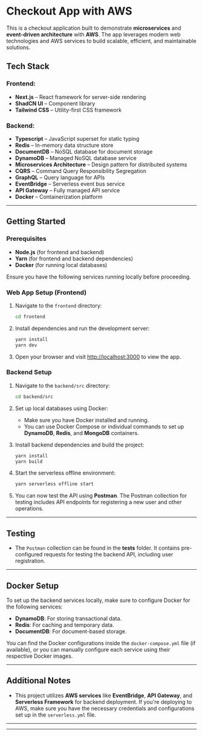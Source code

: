 # Checkout App with AWS

This is a checkout application built to demonstrate **microservices** and **event-driven architecture** with **AWS**. The app leverages modern web technologies and AWS services to build scalable, efficient, and maintainable solutions.

## Tech Stack

### Frontend:
- **Next.js** – React framework for server-side rendering
- **ShadCN UI** – Component library
- **Tailwind CSS** – Utility-first CSS framework

### Backend:
- **Typescript** – JavaScript superset for static typing
- **Redis** – In-memory data structure store
- **DocumentDB** – NoSQL database for document storage
- **DynamoDB** – Managed NoSQL database service
- **Microservices Architecture** – Design pattern for distributed systems
- **CQRS** – Command Query Responsibility Segregation
- **GraphQL** – Query language for APIs
- **EventBridge** – Serverless event bus service
- **API Gateway** – Fully managed API service
- **Docker** – Containerization platform

---

## Getting Started

### Prerequisites

- **Node.js** (for frontend and backend)
- **Yarn** (for frontend and backend dependencies)
- **Docker** (for running local databases)

Ensure you have the following services running locally before proceeding.

### Web App Setup (Frontend)

1. Navigate to the `frontend` directory:
    ```bash
    cd frontend
    ```

2. Install dependencies and run the development server:
    ```bash
    yarn install
    yarn dev
    ```

3. Open your browser and visit [http://localhost:3000](http://localhost:3000) to view the app.

### Backend Setup

1. Navigate to the `backend/src` directory:
    ```bash
    cd backend/src
    ```

2. Set up local databases using Docker:
    - Make sure you have Docker installed and running.
    - You can use Docker Compose or individual commands to set up **DynamoDB**, **Redis**, and **MongoDB** containers.

3. Install backend dependencies and build the project:
    ```bash
    yarn install
    yarn build
    ```

4. Start the serverless offline environment:
    ```bash
    yarn serverless offline start
    ```

5. You can now test the API using **Postman**. The Postman collection for testing includes API endpoints for registering a new user and other operations.

---

## Testing

- The `Postman` collection can be found in the **tests** folder. It contains pre-configured requests for testing the backend API, including user registration.

---

## Docker Setup

To set up the backend services locally, make sure to configure Docker for the following services:
- **DynamoDB**: For storing transactional data.
- **Redis**: For caching and temporary data.
- **DocumentDB**: For document-based storage.

You can find the Docker configurations inside the `docker-compose.yml` file (if available), or you can manually configure each service using their respective Docker images.

---

## Additional Notes

- This project utilizes **AWS services** like **EventBridge**, **API Gateway**, and **Serverless Framework** for backend deployment. If you're deploying to AWS, make sure you have the necessary credentials and configurations set up in the `serverless.yml` file.
  
---


---


